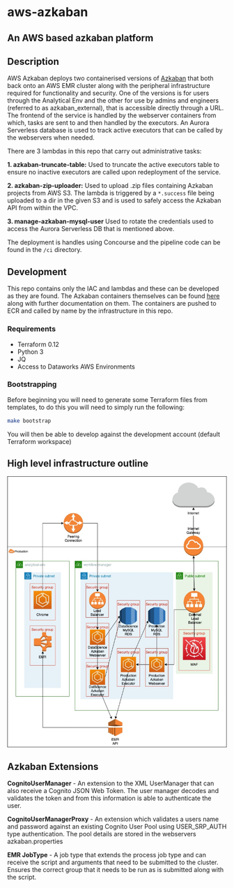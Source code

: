 # aws-azkaban

## An AWS based azkaban platform

## Description
AWS Azkaban deploys two containerised versions of [Azkaban](https://azkaban.github.io/azkaban/docs/latest/) that both back onto an AWS EMR cluster along with the peripheral infrastructure required for functionality and security. One of the versions is for users through the Analytical Env and the other for use by admins and engineers (referred to as azkaban_external), that is accessible directly through a URL. The frontend of the service is handled by the webserver containers from which, tasks are sent to and then handled by the executors. An Aurora Serverless database is used to track active executors that can be called by the webservers when needed.

There are 3 lambdas in this repo that carry out administrative tasks:

**1. azkaban-truncate-table:**
Used to truncate the active executors table to ensure no inactive executors are called upon redeployment of the service.

**2. azkaban-zip-uploader:** 
Used to upload .zip files containing Azkaban projects from AWS S3. The lambda is triggered by a `*.success` file being uploaded to a dir in the given S3 and is used to safely access the Azkaban API from within the VPC.

**3. manage-azkaban-mysql-user**
Used to rotate the credentials used to access the Aurora Serverless DB that is mentioned above.

The deployment is handles using Concourse and the pipeline code can be found in the `/ci` directory.

## Development
This repo contains only the IAC and lambdas and these can be developed as they are found. The Azkaban containers themselves can be found [here](https://github.com/dwp/dataworks-hardened-images) along with further documentation on them. The containers are pushed to ECR and called by name by the infrastructure in this repo.

### Requirements

* Terraform 0.12
* Python 3
* JQ
* Access to Dataworks AWS Environments

### Bootstrapping

Before beginning you will need to generate some Terraform files from templates, to do this you will need to simply run the following:
```bash
make bootstrap
```

You will then be able to develop against the development account (default Terraform workspace)

## High level infrastructure outline

![AWS Azkaban Infrastructure](docs/high_level_design.jpg)

## Azkaban Extensions

**CognitoUserManager** - An extension to the XML UserManager that can also receive a Cognito JSON Web Token. The user manager decodes and validates the token and from this information is able to authenticate the user.

**CognitoUserManagerProxy** - An extension which validates a users name and password against an existing Cognito User Pool using USER_SRP_AUTH type authentication. The pool details are stored in the webservers azkaban.properties

**EMR JobType** - A job type that extends the process job type and can receive the script and arguments that need to be submitted to the cluster. Ensures the correct group that it needs to be run as is submitted along with the script.

